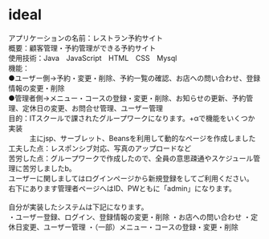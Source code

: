 # ideal
アプリケーションの名前：レストラン予約サイト<br/>
概要：顧客管理・予約管理ができる予約サイト<br/>
使用技術：Java　JavaScript　HTML　CSS　Mysql<br/>
機能：<br/>
●ユーザー側→予約・変更・削除、予約一覧の確認、お店への問い合わせ、登録情報の変更・削除<br/>
●管理者側→メニュー・コースの登録・変更・削除、お知らせの更新、予約管理、定休日の変更、お問合せ管理、ユーザー管理<br/>
目的：ITスクールで課されたグループワークになります。+αで機能をいくつか実装<br/>
　　　主にjsp、サーブレット、Beansを利用して動的なページを作成しました<br/>
工夫した点：レスポンシブ対応、写真のアップロードなど<br/>
苦労した点：グループワークで作成したので、全員の意思疎通やスケジュール管理に苦労しましたb。<br/>
ユーザーに関しましてはログインページから新規登録をしてご利用ください。<br/>
右下にあります管理者ページへはID、PWともに「admin」になります。<br/>
<br/>
自分が実装したシステムは下記になります。<br/>
・ユーザー登録、ログイン、登録情報の変更・削除
・お店への問い合わせ
・定休日変更、ユーザー管理
・（一部）メニュー・コースの登録・変更・削除
